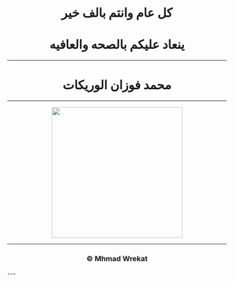 <h1 align="center">
 كل عام وانتم بالف خير
</h1>

<h1 align="center" >
 ينعاد عليكم بالصحه والعافيه 
</h1>

---
<h1 align="center">
محمد فوزان الوريكات
</h1>

---
<p align="center">
<img width="300" src="https://emypost.com/wp-content/uploads/2020/07/446532-lIgtz-1534024277-%D8%A7%D8%B6%D8%AD%D9%89-.jpg">
</p>


---
<h3 align="center">
© Mhmad Wrekat
</h3>
---